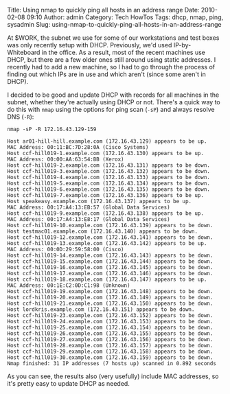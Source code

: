 Title: Using nmap to quickly ping all hosts in an address range
Date: 2010-02-08 09:10
Author: admin
Category: Tech HowTos
Tags: dhcp, nmap, ping, sysadmin
Slug: using-nmap-to-quickly-ping-all-hosts-in-an-address-range

At $WORK, the subnet we use for some of our workstations and test boxes
was only recently setup with DHCP. Previously, we'd used
IP-by-Whiteboard in the office. As a result, most of the recent machines
use DHCP, but there are a few older ones still around using static
addresses. I recently had to add a new machine, so I had to go through
the process of finding out which IPs are in use and which aren't (since
some aren't in DHCP).

I decided to be good and update DHCP with records for all machines in
the subnet, whether they're actually using DHCP or not. There's a quick
way to do this with `nmap` using the options for ping scan (`-sP`) and
always resolve DNS (`-R`):

`nmap -sP -R 172.16.43.129-159`

~~~~{.text}
Host ar01-hill-hill.example.com (172.16.43.129) appears to be up.
MAC Address: 00:11:BC:7D:28:0A (Cisco Systems)
Host ccf-hill019-1.example.com (172.16.43.130) appears to be up.
MAC Address: 00:00:AA:63:54:BB (Xerox)
Host ccf-hill019-2.example.com (172.16.43.131) appears to be down.
Host ccf-hill019-3.example.com (172.16.43.132) appears to be down.
Host ccf-hill019-4.example.com (172.16.43.133) appears to be down.
Host ccf-hill019-5.example.com (172.16.43.134) appears to be down.
Host ccf-hill019-6.example.com (172.16.43.135) appears to be down.
Host ccf-hill019-7.example.com (172.16.43.136) appears to be up.
Host speakeasy.example.com (172.16.43.137) appears to be up.
MAC Address: 00:17:A4:13:EB:57 (Global Data Services)
Host ccf-hill019-9.example.com (172.16.43.138) appears to be up.
MAC Address: 00:17:A4:13:E8:17 (Global Data Services)
Host ccf-hill019-10.example.com (172.16.43.139) appears to be down.
Host testmac01.example.com (172.16.43.140) appears to be down.
Host ccf-hill019-12.example.com (172.16.43.141) appears to be down.
Host ccf-hill019-13.example.com (172.16.43.142) appears to be up.
MAC Address: 00:0D:29:59:58:00 (Cisco)
Host ccf-hill019-14.example.com (172.16.43.143) appears to be down.
Host ccf-hill019-15.example.com (172.16.43.144) appears to be down.
Host ccf-hill019-16.example.com (172.16.43.145) appears to be down.
Host ccf-hill019-17.example.com (172.16.43.146) appears to be down.
Host ccf-hill019-18.example.com (172.16.43.147) appears to be up.
MAC Address: 00:1E:C2:0D:C1:98 (Unknown)
Host ccf-hill019-19.example.com (172.16.43.148) appears to be down.
Host ccf-hill019-20.example.com (172.16.43.149) appears to be down.
Host ccf-hill019-21.example.com (172.16.43.150) appears to be down.
Host lordkris.example.com (172.16.43.151) appears to be down.
Host ccf-hill019-23.example.com (172.16.43.152) appears to be down.
Host ccf-hill019-24.example.com (172.16.43.153) appears to be down.
Host ccf-hill019-25.example.com (172.16.43.154) appears to be down.
Host ccf-hill019-26.example.com (172.16.43.155) appears to be down.
Host ccf-hill019-27.example.com (172.16.43.156) appears to be down.
Host ccf-hill019-28.example.com (172.16.43.157) appears to be down.
Host ccf-hill019-29.example.com (172.16.43.158) appears to be down.
Host ccf-hill019-30.example.com (172.16.43.159) appears to be down.
Nmap finished: 31 IP addresses (7 hosts up) scanned in 0.892 seconds
~~~~

As you can see, the results also (very usefully) include MAC addresses,
so it's pretty easy to update DHCP as needed.
